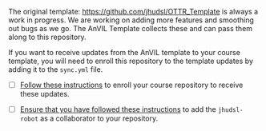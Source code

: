 
The original template: https://github.com/jhudsl/OTTR_Template is always a work in progress.
We are working on adding more features and smoothing out bugs as we go. The AnVIL Template collects these and can pass them along to this repository.

If you want to receive updates from the AnVIL template to your course template, you will need to enroll this repository to the template updates by adding it to the `sync.yml` file.

- [ ] [Follow these instructions](https://github.com/jhudsl/AnVIL_Template/wiki/Start-a-New-Book-or-Course#enroll-your-repository-for-anvil-updates) to enroll your course repository to receive these updates.

- [ ] [Ensure that you have followed these instructions](https://github.com/jhudsl/OTTR_Template/wiki/Start-a-new-course#5-add-jhudsl-robot-as-a-collaborator) to add the `jhudsl-robot` as a collaborator to your repository.
